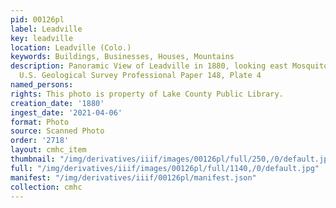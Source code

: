```yaml
---
pid: 00126pl
label: Leadville
key: leadville
location: Leadville (Colo.)
keywords: Buildings, Businesses, Houses, Mountains
description: Panoramic View of Leadville in 1880, looking east Mosquito Rangein Background,
  U.S. Geological Survey Professional Paper 148, Plate 4
named_persons: 
rights: This photo is property of Lake County Public Library.
creation_date: '1880'
ingest_date: '2021-04-06'
format: Photo
source: Scanned Photo
order: '2718'
layout: cmhc_item
thumbnail: "/img/derivatives/iiif/images/00126pl/full/250,/0/default.jpg"
full: "/img/derivatives/iiif/images/00126pl/full/1140,/0/default.jpg"
manifest: "/img/derivatives/iiif/00126pl/manifest.json"
collection: cmhc
---
```

